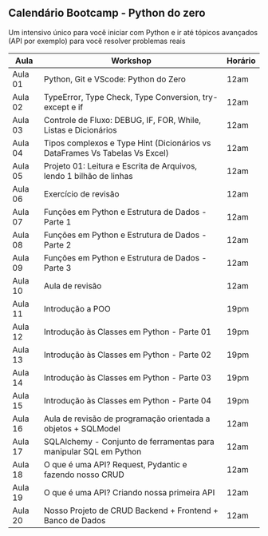 ## Calendário Bootcamp - Python do zero

Um intensivo único para você iniciar com Python e ir até tópicos avançados (API por exemplo) para você resolver problemas reais

| Aula  | Workshop                                                                 | Horário |
|-------|--------------------------------------------------------------------------|---------|
| Aula 01 | Python, Git e VScode: Python do Zero                                    | 12am    |
| Aula 02 | TypeError, Type Check, Type Conversion, try-except e if                | 12am    |
| Aula 03 | Controle de Fluxo: DEBUG, IF, FOR, While, Listas e Dicionários         | 12am    |
| Aula 04 | Tipos complexos e Type Hint (Dicionários vs DataFrames Vs Tabelas Vs Excel) | 12am    |
| Aula 05 | Projeto 01: Leitura e Escrita de Arquivos, lendo 1 bilhão de linhas    | 12am    |
| Aula 06 | Exercício de revisão                                                    | 12am    |
| Aula 07 | Funções em Python e Estrutura de Dados - Parte 1                       | 12am    |
| Aula 08 | Funções em Python e Estrutura de Dados - Parte 2                       | 12am    |
| Aula 09 | Funções em Python e Estrutura de Dados - Parte 3                       | 12am    |
| Aula 10 | Aula de revisão                                                         | 12am    |
| Aula 11 | Introdução a POO                                                        | 19pm    |
| Aula 12 | Introdução às Classes em Python - Parte 01                             | 19pm    |
| Aula 13 | Introdução às Classes em Python - Parte 02                             | 19pm    |
| Aula 14 | Introdução às Classes em Python - Parte 03                             | 19pm    |
| Aula 15 | Introdução às Classes em Python - Parte 04                             | 19pm    |
| Aula 16 | Aula de revisão de programação orientada a objetos + SQLModel          | 12am    |
| Aula 17 | SQLAlchemy - Conjunto de ferramentas para manipular SQL em Python      | 12am    |
| Aula 18 | O que é uma API? Request, Pydantic e fazendo nosso CRUD                | 12am    |
| Aula 19 | O que é uma API? Criando nossa primeira API                            | 12am    |
| Aula 20 | Nosso Projeto de CRUD Backend + Frontend + Banco de Dados              | 12am    |